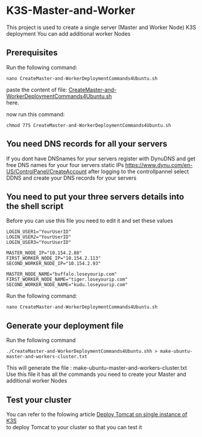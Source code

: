 # K3S-Master-and-Worker
This project is used to create a single server (Master and Worker Node) K3S deployment
You can add additional worker Nodes

## Prerequisites
Run the following command:
```
nano CreateMaster-and-WorkerDeploymentCommands4Ubuntu.sh
```
paste the content of file: [CreateMaster-and-WorkerDeploymentCommands4Ubuntu.sh](https://github.com/nic0michael/K3S-Master-and-Worker/blob/master/CreateMaster-and-WorkerDeploymentCommands4Ubuntu.sh)\
here.

now run this command:
```
chmod 775 CreateMaster-and-WorkerDeploymentCommands4Ubuntu.sh
```

## You need DNS records for all your servers
If you dont have DNSnames for your servers register with DynuDNS and get free DNS names for your four servers static IPs
https://www.dynu.com/en-US/ControlPanel/CreateAccount
after logging to the controllpannel select DDNS and create your DNS records for your servers

## You need to put your three servers details into the shell script
Before you can use this file you need to edit it and set these values
```
LOGIN_USER1="YourUserID"
LOGIN_USER2="YourUserID"
LOGIN_USER3="YourUserID"

MASTER_NODE_IP="10.154.2.88"
FIRST_WORKER_NODE_IP="10.154.2.113"
SECOND_WORKER_NODE_IP="10.154.2.93"

MASTER_NODE_NAME="buffalo.loseyourip.com"
FIRST_WORKER_NODE_NAME="tiger.loseyourip.com"
SECOND_WORKER_NODE_NAME="kudu.loseyourip.com"
```

 

Run the following command:
```
nano CreateMaster-and-WorkerDeploymentCommands4Ubuntu.sh
```

## Generate your deployment file
Run the following command 
```
./CreateMaster-and-WorkerDeploymentCommands4Ubuntu.shh > make-ubuntu-master-and-workers-cluster.txt
```

This will generate the file :  make-ubuntu-master-and-workers-cluster.txt\
Use this file it has all the commands you need to create your Master and additional worker Nodes

## Test your cluster
You can refer to the folowing article [Deploy Tomcat on single instance of K3S](http://rino.kozow.com/dvp/posts/tomcat-on-a-single-instance-of-k3s/)\
to deploy Tomcat to your cluster so that you can test it
